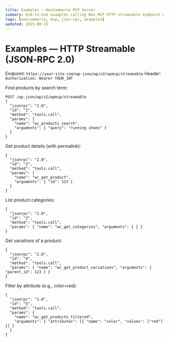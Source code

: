 ```yaml
---
title: Examples — WooCommerce MCP Server
summary: End‑to‑end examples calling Woo MCP HTTP streamable endpoint with JWT.
tags: [woocommerce, mcp, json-rpc, examples]
updated: 2025-08-15
---
```


# Examples — HTTP Streamable (JSON‑RPC 2.0)

Endpoint: `https://your-site.com/wp-json/wp/v2/wpmcp/streamable`
Header: `Authorization: Bearer YOUR_JWT`

Find products by search term:
```
POST /wp-json/wp/v2/wpmcp/streamable
{
  "jsonrpc": "2.0",
  "id": "1",
  "method": "tools.call",
  "params": {
    "name": "wc_products_search",
    "arguments": { "query": "running shoes" }
  }
}
```

Get product details (with permalink):
```
{
  "jsonrpc": "2.0",
  "id": "2",
  "method": "tools.call",
  "params": {
    "name": "wc_get_product",
    "arguments": { "id": 123 }
  }
}
```

List product categories:
```
{
  "jsonrpc": "2.0",
  "id": "3",
  "method": "tools.call",
  "params": { "name": "wc_get_categories", "arguments": { } }
}
```

Get variations of a product:
```
{
  "jsonrpc": "2.0",
  "id": "4",
  "method": "tools.call",
  "params": { "name": "wc_get_product_variations", "arguments": { "parent_id": 123 } }
}
```

Filter by attribute (e.g., color=red):
```
{
  "jsonrpc": "2.0",
  "id": "5",
  "method": "tools.call",
  "params": {
    "name": "wc_get_products_filtered",
    "arguments": { "attributes": [{ "name": "color", "values": ["red"] }] }
  }
}
```

<script type="application/ld+json">
{
  "@context":"https://schema.org",
  "@type":"TechArticle",
  "headline":"Examples — WooCommerce MCP Server",
  "about":"JSON-RPC examples for Woo MCP HTTP streamable endpoint",
  "dateModified":"2025-08-15",
  "mainEntityOfPage":{"@type":"WebPage","@id":"https://iosdevsk.github.io/woo-mcp/woocommerce-mcp-server/examples"}
}
</script>
